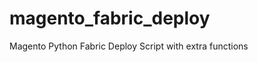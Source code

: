 magento_fabric_deploy
=====================

Magento Python Fabric Deploy Script with extra functions
